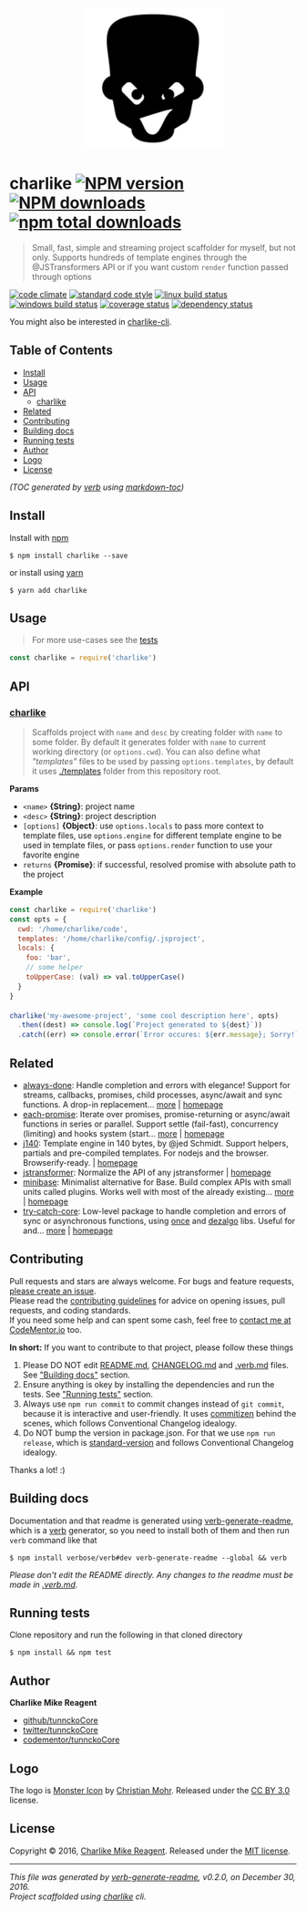 <p align="center">
  <a href="https://github.com/tunnckoCore/charlike">
    <img height="250" width="250" src="./logo.png">
  </a>
</p>

# charlike [![NPM version](https://img.shields.io/npm/v/charlike.svg?style=flat)](https://www.npmjs.com/package/charlike) [![NPM downloads](https://img.shields.io/npm/dm/charlike.svg?style=flat)](https://npmjs.org/package/charlike) [![npm total downloads][downloads-img]][downloads-url]

> Small, fast, simple and streaming project scaffolder for myself, but not only. Supports hundreds of template engines through the @JSTransformers API or if you want custom `render` function passed through options

[![code climate][codeclimate-img]][codeclimate-url] 
[![standard code style][standard-img]][standard-url] 
[![linux build status][travis-img]][travis-url] 
[![windows build status][appveyor-img]][appveyor-url] 
[![coverage status][coveralls-img]][coveralls-url] 
[![dependency status][david-img]][david-url]

You might also be interested in [charlike-cli](https://github.com/tunnckocore/charlike-cli#readme).

## Table of Contents
- [Install](#install)
- [Usage](#usage)
- [API](#api)
  * [charlike](#charlike)
- [Related](#related)
- [Contributing](#contributing)
- [Building docs](#building-docs)
- [Running tests](#running-tests)
- [Author](#author)
- [Logo](#logo)
- [License](#license)

_(TOC generated by [verb](https://github.com/verbose/verb) using [markdown-toc](https://github.com/jonschlinkert/markdown-toc))_

## Install
Install with [npm](https://www.npmjs.com/)

```
$ npm install charlike --save
```

or install using [yarn](https://yarnpkg.com)

```
$ yarn add charlike
```

## Usage
> For more use-cases see the [tests](test.js)

```js
const charlike = require('charlike')
```

## API

### [charlike](index.js#L64)
> Scaffolds project with `name` and `desc` by creating folder with `name` to some folder. By default it generates folder with `name` to current working directory (or `options.cwd`). You can also define what _"templates"_ files to be used by passing `options.templates`, by default it uses [./templates](./templates) folder from this repository root.

**Params**

* `<name>` **{String}**: project name    
* `<desc>` **{String}**: project description    
* `[options]` **{Object}**: use `options.locals` to pass more context to template files, use `options.engine` for different template engine to be used in template files, or pass `options.render` function to use your favorite engine    
* `returns` **{Promise}**: if successful, resolved promise with absolute path to the project  

**Example**

```js
const charlike = require('charlike')
const opts = {
  cwd: '/home/charlike/code',
  templates: '/home/charlike/config/.jsproject',
  locals: {
    foo: 'bar',
    // some helper
    toUpperCase: (val) => val.toUpperCase()
  }
}

charlike('my-awesome-project', 'some cool description here', opts)
  .then((dest) => console.log(`Project generated to ${dest}`))
  .catch((err) => console.error(`Error occures: ${err.message}; Sorry!`))
```

## Related
- [always-done](https://www.npmjs.com/package/always-done): Handle completion and errors with elegance! Support for streams, callbacks, promises, child processes, async/await and sync functions. A drop-in replacement… [more](https://github.com/hybridables/always-done#readme) | [homepage](https://github.com/hybridables/always-done#readme "Handle completion and errors with elegance! Support for streams, callbacks, promises, child processes, async/await and sync functions. A drop-in replacement for [async-done][] - pass 100% of its tests plus more")
- [each-promise](https://www.npmjs.com/package/each-promise): Iterate over promises, promise-returning or async/await functions in series or parallel. Support settle (fail-fast), concurrency (limiting) and hooks system (start… [more](https://github.com/tunnckocore/each-promise#readme) | [homepage](https://github.com/tunnckocore/each-promise#readme "Iterate over promises, promise-returning or async/await functions in series or parallel. Support settle (fail-fast), concurrency (limiting) and hooks system (start, beforeEach, afterEach, finish)")
- [j140](https://www.npmjs.com/package/j140): Template engine in 140 bytes, by @jed Schmidt. Support helpers, partials and pre-compiled templates. For nodejs and the browser. Browserify-ready. | [homepage](https://github.com/tunnckocore/j140#readme "Template engine in 140 bytes, by @jed Schmidt. Support helpers, partials and pre-compiled templates. For nodejs and the browser. Browserify-ready.")
- [jstransformer](https://www.npmjs.com/package/jstransformer): Normalize the API of any jstransformer | [homepage](https://github.com/jstransformers/jstransformer#readme "Normalize the API of any jstransformer")
- [minibase](https://www.npmjs.com/package/minibase): Minimalist alternative for Base. Build complex APIs with small units called plugins. Works well with most of the already existing… [more](https://github.com/node-minibase/minibase#readme) | [homepage](https://github.com/node-minibase/minibase#readme "Minimalist alternative for Base. Build complex APIs with small units called plugins. Works well with most of the already existing [base][] plugins.")
- [try-catch-core](https://www.npmjs.com/package/try-catch-core): Low-level package to handle completion and errors of sync or asynchronous functions, using [once][] and [dezalgo][] libs. Useful for and… [more](https://github.com/hybridables/try-catch-core#readme) | [homepage](https://github.com/hybridables/try-catch-core#readme "Low-level package to handle completion and errors of sync or asynchronous functions, using [once][] and [dezalgo][] libs. Useful for and used in higher-level libs such as [always-done][] to handle completion of anything.")

## Contributing
Pull requests and stars are always welcome. For bugs and feature requests, [please create an issue](https://github.com/tunnckoCore/charlike/issues/new).  
Please read the [contributing guidelines](CONTRIBUTING.md) for advice on opening issues, pull requests, and coding standards.  
If you need some help and can spent some cash, feel free to [contact me at CodeMentor.io](https://www.codementor.io/tunnckocore?utm_source=github&utm_medium=button&utm_term=tunnckocore&utm_campaign=github) too.

**In short:** If you want to contribute to that project, please follow these things

1. Please DO NOT edit [README.md](README.md), [CHANGELOG.md](CHANGELOG.md) and [.verb.md](.verb.md) files. See ["Building docs"](#building-docs) section.
2. Ensure anything is okey by installing the dependencies and run the tests. See ["Running tests"](#running-tests) section.
3. Always use `npm run commit` to commit changes instead of `git commit`, because it is interactive and user-friendly. It uses [commitizen][] behind the scenes, which follows Conventional Changelog idealogy.
4. Do NOT bump the version in package.json. For that we use `npm run release`, which is [standard-version][] and follows Conventional Changelog idealogy.

Thanks a lot! :)

## Building docs
Documentation and that readme is generated using [verb-generate-readme][], which is a [verb][] generator, so you need to install both of them and then run `verb` command like that

```
$ npm install verbose/verb#dev verb-generate-readme --global && verb
```

_Please don't edit the README directly. Any changes to the readme must be made in [.verb.md](.verb.md)._

## Running tests
Clone repository and run the following in that cloned directory

```
$ npm install && npm test
```

## Author
**Charlike Mike Reagent**

+ [github/tunnckoCore](https://github.com/tunnckoCore)
+ [twitter/tunnckoCore](http://twitter.com/tunnckoCore)
+ [codementor/tunnckoCore](https://codementor.io/tunnckoCore)

## Logo
The logo is [Monster Icon](http://thenounproject.com/term/moster/63928/) by [Christian Mohr](http://www.thenounproject.com/mom-digital). Released under the [CC BY 3.0](http://creativecommons.org/licenses/by/3.0/us/) license.

## License
Copyright © 2016, [Charlike Mike Reagent](http://i.am.charlike.online). Released under the [MIT license](LICENSE).

***

_This file was generated by [verb-generate-readme](https://github.com/verbose/verb-generate-readme), v0.2.0, on December 30, 2016._  
_Project scaffolded using [charlike][] cli._

[always-done]: https://github.com/hybridables/always-done
[async-done]: https://github.com/gulpjs/async-done
[base]: https://github.com/node-base/base
[commitizen]: https://github.com/commitizen/cz-cli
[dezalgo]: https://github.com/npm/dezalgo
[once]: https://github.com/isaacs/once
[standard-version]: https://github.com/conventional-changelog/standard-version
[verb-generate-readme]: https://github.com/verbose/verb-generate-readme
[verb]: https://github.com/verbose/verb

[downloads-url]: https://www.npmjs.com/package/charlike
[downloads-img]: https://img.shields.io/npm/dt/charlike.svg

[codeclimate-url]: https://codeclimate.com/github/tunnckoCore/charlike
[codeclimate-img]: https://img.shields.io/codeclimate/github/tunnckoCore/charlike.svg

[travis-url]: https://travis-ci.org/tunnckoCore/charlike
[travis-img]: https://img.shields.io/travis/tunnckoCore/charlike/master.svg?label=linux

[appveyor-url]: https://ci.appveyor.com/project/tunnckoCore/charlike
[appveyor-img]: https://img.shields.io/appveyor/ci/tunnckoCore/charlike/master.svg?label=windows

[coveralls-url]: https://coveralls.io/r/tunnckoCore/charlike
[coveralls-img]: https://img.shields.io/coveralls/tunnckoCore/charlike.svg

[david-url]: https://david-dm.org/tunnckoCore/charlike
[david-img]: https://img.shields.io/david/tunnckoCore/charlike.svg

[standard-url]: https://github.com/feross/standard
[standard-img]: https://img.shields.io/badge/code%20style-standard-brightgreen.svg

[charlike]: https://github.com/tunnckocore/charlike